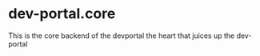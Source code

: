 # dev-portal.core
This is the core backend of the devportal the heart that juices up the dev-portal
